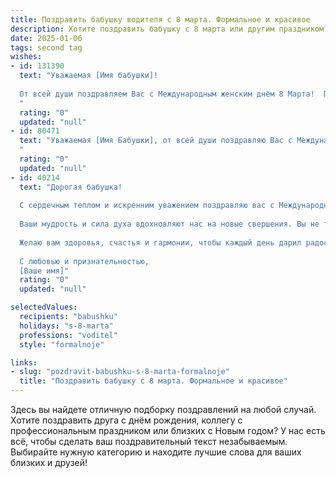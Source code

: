 ```yaml
---
title: Поздравить бабушку водителя с 8 марта. Формальное и красивое
description: Хотите поздравить бабушку с 8 марта или другим праздником? Наш ИИ создаст незабываемое поздравление, а вы обязательно выделитесь среди других.  
date: 2025-01-06
tags: second tag
wishes:
- id: 131390
  text: "Уважаемая [Имя бабушки]!
  
  От всей души поздравляем Вас с Международным женским днём 8 Марта!  Пусть этот весенний праздник наполнит Вашу жизнь радостью, теплом и уютом.  Желаем Вам крепкого здоровья, бодрости духа и благополучия.  Ваш профессионализм и опыт водителя заслуживают глубокого уважения.  Пусть все дороги будут для Вас гладкими и успешными!  С праздником!
  "
  rating: "0"
  updated: "null"
- id: 80471
  text: "Уважаемая [Имя Бабушки], от всей души поздравляю Вас с Международным женским днём 8 Марта! Желаю Вам крепкого здоровья, весеннего настроения, радости и благополучия. Пусть Ваша жизнь будет наполнена заботой близких и приятными моментами. Спасибо Вам за Ваш труд и преданность профессии водителя.
  "
  rating: "0"
  updated: "null"
- id: 40214
  text: "Дорогая бабушка!
  
  С сердечным теплом и искренним уважением поздравляю вас с Международным женским днем 8 марта! В этот особенный день хочу выразить вашу исключительную значимость в нашей жизни. Вы — наш надежный путеводитель, который всегда указывает верный путь и поддерживает в любых обстоятельствах.
  
  Ваши мудрость и сила духа вдохновляют нас на новые свершения. Вы не только мастер своего дела, но и источник любви и тепла в нашей семье. Спасибо за все ваши заботы и поддержку!
  
  Желаю вам здоровья, счастья и гармонии, чтобы каждый день дарил радость и вдохновение. Пусть ваша жизнь будет полна ярких моментов и приятных сюрпризов.
  
  С любовью и признательностью,
  [Ваше имя]"
  rating: "0"
  updated: "null"

selectedValues:
  recipients: "babushku"
  holidays: "s-8-marta"
  professions: "voditel"
  style: "formalnoje"

links:
- slug: "pozdravit-babushku-s-8-marta-formalnoje"
  title: "Поздравить бабушку с 8 марта. Формальное и красивое"
---
```


Здесь вы найдете отличную подборку поздравлений на любой случай.
Хотите поздравить друга с днём рождения, коллегу с профессиональным праздником или близких с Новым годом? У нас есть всё, чтобы сделать ваш поздравительный текст незабываемым. Выбирайте нужную категорию и находите лучшие слова для ваших близких и друзей!
